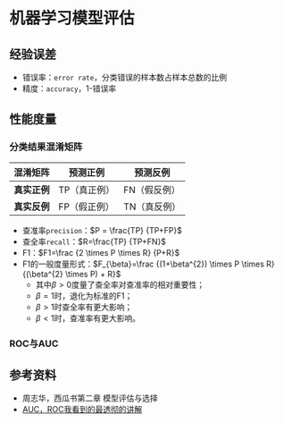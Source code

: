 # 机器学习模型评估
## 经验误差
* 错误率：`error rate`，分类错误的样本数占样本总数的比例
* 精度：`accuracy`，1-错误率
## 性能度量
### 分类结果混淆矩阵
混淆矩阵 |预测正例|预测反例
------|----|-----
**真实正例**|TP（真正例）|FN（假反例）
**真实反例**|FP（假正例）|TN（真反例）

* 查准率`precision`：$P = \frac{TP} {TP+FP}$
* 查全率`recall`：$R=\frac{TP} {TP+FN}$
* F1：$F1=\frac {2 \times P \times R} {P+R}$
* F1的一般度量形式：$F_{\beta}=\frac {(1+\beta^{2}) \times P \times R} {(\beta^{2} \times P) + R}$
  * 其中$\beta>0$度量了查全率对查准率的相对重要性；
  * $\beta=1$时，退化为标准的F1；
  * $\beta>1$时查全率有更大影响；
  * $\beta<1$时，查准率有更大影响。

### ROC与AUC



## 参考资料
* 周志华，西瓜书第二章 模型评估与选择
* [AUC，ROC我看到的最透彻的讲解](https://blog.csdn.net/u013385925/article/details/80385873)
